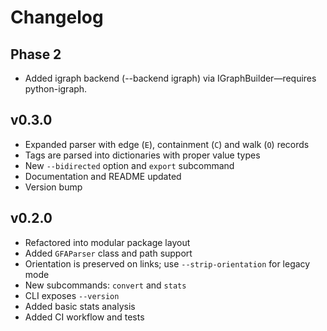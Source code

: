# Changelog

## Phase 2

- Added igraph backend (--backend igraph) via IGraphBuilder—requires python-igraph.

## v0.3.0

- Expanded parser with edge (`E`), containment (`C`) and walk (`O`) records
- Tags are parsed into dictionaries with proper value types
- New `--bidirected` option and `export` subcommand
- Documentation and README updated
- Version bump

## v0.2.0

- Refactored into modular package layout
- Added `GFAParser` class and path support
- Orientation is preserved on links; use `--strip-orientation` for legacy mode
- New subcommands: `convert` and `stats`
- CLI exposes `--version`
- Added basic stats analysis
- Added CI workflow and tests
